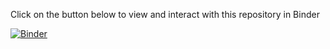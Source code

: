 Click on the button below to view and interact with this repository in Binder 

[![Binder](https://mybinder.org/badge_logo.svg)](https://mybinder.org/v2/gh/leventidis/tutorials/master?urlpath=lab)